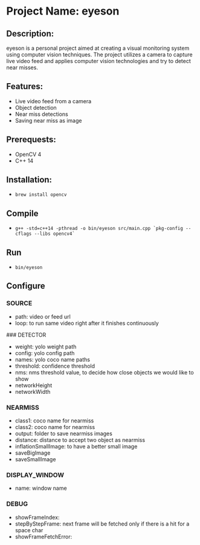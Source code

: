 # Project Name: eyeson

## Description:
eyeson is a personal project aimed at creating a visual monitoring system using computer vision techniques. The project utilizes a camera to capture live video feed and applies computer vision technologies and try to detect near misses.

## Features:
- Live video feed from a camera
- Object detection
- Near miss detections
- Saving near miss as image

## Prerequests:
- OpenCV 4
- C++ 14

## Installation:
- `brew install opencv`

## Compile
- ```g++ -std=c++14 -pthread -o bin/eyeson src/main.cpp `pkg-config --cflags --libs opencv4` ```

## Run
- `bin/eyeson`

## Configure

### SOURCE

- path: video or feed url
- loop: to run same video right after it finishes continuously

### DETECTOR

- weight: yolo weight path
- config: yolo config path
- names: yolo coco name paths
- threshold: confidence threshold
- nms: nms threshold value, to decide how close objects we would like to show
- networkHeight
- networkWidth

### NEARMISS
- class1: coco name for nearmiss
- class2: coco name for nearmiss
- output: folder to save nearmiss images
- distance: distance to accept two object as nearmiss
- inflationSmallImage: to have a better small image
- saveBigImage
- saveSmallImage

### DISPLAY_WINDOW
- name: window name

### DEBUG
- showFrameIndex:
- stepByStepFrame: next frame will be fetched only if there is a hit for a space char
- showFrameFetchError: